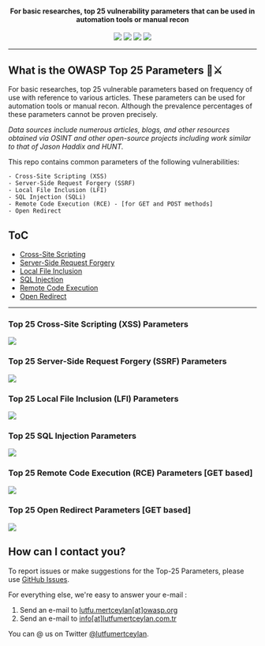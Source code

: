 <h1 align="center">
  <br>
  <a href=""><img src="https://raw.githubusercontent.com/OWASP/www-project-top-25-parameters/main/assets/images/top25-parameter-logo.png" alt=""></a>
  <a href=""><img src="https://raw.githubusercontent.com/lutfumertceylan/top25-parameter/master/top25.jpg" alt=""></a>
</h1>
<h4 align="center">For basic researches, top 25 vulnerability parameters that can be used in automation tools or manual recon</h4>
<p align="center">
  <a href=""><img src="https://img.shields.io/github/v/release/lutfumertceylan/top25-parameter?style=flat"></a>
  <a href=""><img src="https://img.shields.io/badge/contributions-welcome-brightgreen.svg?style=flat"></a>
  <a href="https://twitter.com/intent/follow?screen_name=lutfumertceylan"><img src="https://img.shields.io/twitter/follow/lutfumertceylan?style=flat&logo=twitter"></a>
  <a href="https://github.com/lutfumertceylan"><img src="https://img.shields.io/github/stars/lutfumertceylan?style=flat&logo=github"></a>
</p>

---

## What is the OWASP Top 25 Parameters 🧙⚔️
<p>
For basic researches, top 25 vulnerable parameters based on frequency of use with reference to various articles. These parameters can be used for automation tools or manual recon. Although the prevalence percentages of these parameters cannot be proven precisely.

<i>Data sources include numerous articles, blogs, and other resources obtained via OSINT and other open-source projects including work similar to that of Jason Haddix and HUNT.</i>
  
This repo contains common parameters of the following vulnerabilities:
```
- Cross-Site Scripting (XSS)
- Server-Side Request Forgery (SSRF)
- Local File Inclusion (LFI)
- SQL Injection (SQLi)
- Remote Code Execution (RCE) - [for GET and POST methods]
- Open Redirect
```
</p>

## ToC
- [Cross-Site Scripting](#top-25-cross-site-scripting-xss-parameters-for-trbughunters-openbugbounty)
- [Server-Side Request Forgery](#top-25-server-side-request-forgery-ssrf-parameters-for-trbughunters)
- [Local File Inclusion](#top-25-local-file-inclusion-lfi-parameters-for-trbughunters)
- [SQL Injection](#top-25-sql-injection-parameters-for-trbughunters)
- [Remote Code Execution](#top-25-remote-code-execution-rce-parameters-get-based-for-trbughunters)
- [Open Redirect](#top-25-open-redirect-parameters-for-lutfumertceylan)

---

### Top 25 **Cross-Site Scripting (XSS)** Parameters

<img src="https://raw.githubusercontent.com/OWASP/www-project-top-25-parameters/main/assets/images/xss-owasp_top25pic.png">

### Top 25 **Server-Side Request Forgery (SSRF)** Parameters

<img src="https://raw.githubusercontent.com/OWASP/www-project-top-25-parameters/main/assets/images/ssrf-owasp_top25pic.png">

### Top 25 **Local File Inclusion (LFI)** Parameters

<img src="https://raw.githubusercontent.com/OWASP/www-project-top-25-parameters/main/assets/images/lfi-owasp_top25pic.png">

### Top 25 **SQL Injection** Parameters

<img src="https://raw.githubusercontent.com/OWASP/www-project-top-25-parameters/main/assets/images/sql-owasp_top25pic.png">

### Top 25 **Remote Code Execution (RCE)** Parameters [GET based]

<img src="https://raw.githubusercontent.com/OWASP/www-project-top-25-parameters/main/assets/images/rce-owasp_top25pic.png">

### Top 25 **Open Redirect** Parameters [GET based]

<img src="https://raw.githubusercontent.com/OWASP/www-project-top-25-parameters/main/assets/images/openredirect-owasp_top25pic.png">

## How can I contact you?

To report issues or make suggestions for the Top-25 Parameters, please use [GitHub Issues](https://github.com/OWASP/www-project-top-25-parameters/issues).

For everything else, we're easy to answer your e-mail :

1. Send an e-mail to [lutfu.mertceylan[at]owasp.org](mailto:lutfu.mertceylan[at]owasp.org)
2. Send an e-mail to [info[at]lutfumertceylan.com.tr](mailto:info@lutfumertceylan.com.tr)

You can @ us on Twitter [@lutfumertceylan](https://twitter.com/lutfumertceylan).
